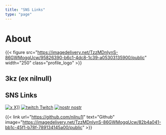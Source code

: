```yaml
---
title: "SNS Links"
type: "page"
---
```

# About
{{< figure src="https://imagedelivery.net/TzzMDnIynS-86GWMogqUcw/95826390-b6c1-4dc8-1c39-a05303135900/public" width="250" class="profile_logo" >}}
## 3kz (ex nilnull)

## SNS Links
[![x](images/square-x-twitter.svg) X))](https://twitter.com/3kz_z5ol)
[![twitch](images/twitch.svg) Twitch](https://www.twitch.tv/3kz_z5ol)
[![nostr](images/server-solid.svg) nostr](https://nostr.com/npub132sk7jvvz99k56m8m3zyykkqcrl820dgq8zlvfdq20fnrc2kjr5s3zfq3c)

{{< link url="https://github.com/nilnu1l" text="Github" image="https://imagedelivery.net/TzzMDnIynS-86GWMogqUcw/82b4a041-bb1c-45f1-b78f-789134145a00/public" >}}
